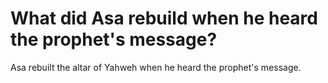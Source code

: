 # What did Asa rebuild when he heard the prophet's message?

Asa rebuilt the altar of Yahweh when he heard the prophet's message. 